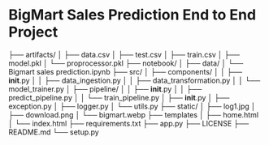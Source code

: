 # BigMart Sales Prediction End to End Project


├── artifacts/
│   ├── data.csv
│   ├── test.csv
│   ├── train.csv
│   ├── model.pkl
│   └──  proprocessor.pkl
├── notebook/ 
│   ├── data/
│   └──  Bigmart sales prediction.ipynb
├── src/
│   ├── components/
│   │   ├── __init__.py
│   │   ├── data_ingestion.py
│   │   ├── data_transformation.py
│   │   └──  model_trainer.py
│   ├── pipeline/
│   │   ├── __init__.py
│   │   ├── predict_pipeline.py
│   │   └──  train_pipeline.py
│   ├── __init__.py
│   ├── exception.py
│   ├── logger.py
│   └── utils.py
├── static/
│   ├── log1.jpg
│   ├── download.png
│   └── bigmart.webp
├── templates
│   ├── home.html
│   └── index.html
├── requirements.txt
├── app.py
├── LICENSE
├── README.md
└── setup.py
